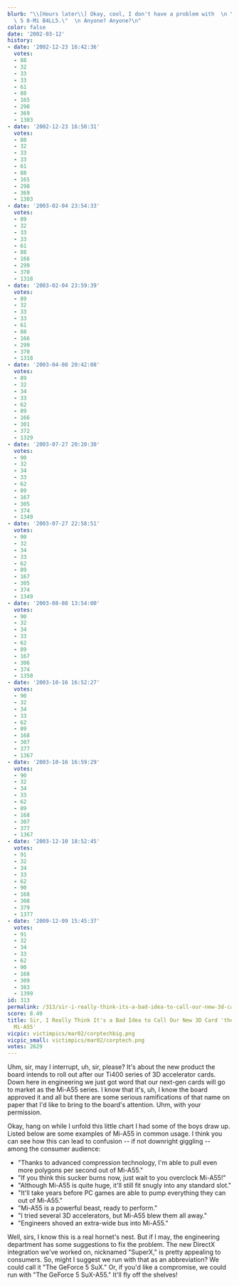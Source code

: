 ```yaml
---
blurb: "\\[Hours later\\] Okay, cool, I don't have a problem with  \n \"The GeForce\
  \ 5 8-Mi B4LL5.\"  \n Anyone? Anyone?\n"
color: false
date: '2002-03-12'
history:
- date: '2002-12-23 16:42:36'
  votes:
  - 88
  - 32
  - 33
  - 33
  - 61
  - 88
  - 165
  - 298
  - 369
  - 1303
- date: '2002-12-23 16:50:31'
  votes:
  - 88
  - 32
  - 33
  - 33
  - 61
  - 88
  - 165
  - 298
  - 369
  - 1303
- date: '2003-02-04 23:54:33'
  votes:
  - 89
  - 32
  - 33
  - 33
  - 61
  - 88
  - 166
  - 299
  - 370
  - 1318
- date: '2003-02-04 23:59:39'
  votes:
  - 89
  - 32
  - 33
  - 33
  - 61
  - 88
  - 166
  - 299
  - 370
  - 1318
- date: '2003-04-08 20:42:08'
  votes:
  - 89
  - 32
  - 34
  - 33
  - 62
  - 89
  - 166
  - 301
  - 372
  - 1329
- date: '2003-07-27 20:20:30'
  votes:
  - 90
  - 32
  - 34
  - 33
  - 62
  - 89
  - 167
  - 305
  - 374
  - 1349
- date: '2003-07-27 22:58:51'
  votes:
  - 90
  - 32
  - 34
  - 33
  - 62
  - 89
  - 167
  - 305
  - 374
  - 1349
- date: '2003-08-08 13:54:00'
  votes:
  - 90
  - 32
  - 34
  - 33
  - 62
  - 89
  - 167
  - 306
  - 374
  - 1350
- date: '2003-10-16 16:52:27'
  votes:
  - 90
  - 32
  - 34
  - 33
  - 62
  - 89
  - 168
  - 307
  - 377
  - 1367
- date: '2003-10-16 16:59:29'
  votes:
  - 90
  - 32
  - 34
  - 33
  - 62
  - 89
  - 168
  - 307
  - 377
  - 1367
- date: '2003-12-10 18:52:45'
  votes:
  - 91
  - 32
  - 34
  - 33
  - 62
  - 90
  - 168
  - 308
  - 379
  - 1377
- date: '2009-12-09 15:45:37'
  votes:
  - 91
  - 32
  - 34
  - 33
  - 62
  - 90
  - 168
  - 309
  - 383
  - 1399
id: 313
permalink: /313/sir-i-really-think-its-a-bad-idea-to-call-our-new-3d-card-the-geforce-5-mia55/
score: 8.49
title: Sir, I Really Think It's a Bad Idea to Call Our New 3D Card 'the GeForce 5
  Mi-A55'
vicpic: victimpics/mar02/corptechbig.png
vicpic_small: victimpics/mar02/corptech.png
votes: 2629
---
```


Uhm, sir, may I interrupt, uh, sir, please? It's about the new product
the board intends to roll out after our Ti400 series of 3D accelerator
cards. Down here in engineering we just got word that our next-gen cards
will go to market as the Mi-A55 series. I know that it's, uh, I know the
board approved it and all but there are some serious ramifications of
that name on paper that I'd like to bring to the board's attention. Uhm,
with your permission.

Okay, hang on while I unfold this little chart I had some of the boys
draw up. Listed below are some examples of Mi-A55 in common usage. I
think you can see how this can lead to confusion -- if not downright
giggling -- among the consumer audience:

-   "Thanks to advanced compression technology, I'm able to pull even
    more polygons per second out of Mi-A55."
-   "If you think this sucker burns now, just wait to you overclock
    Mi-A55!"
-   "Although Mi-A55 is quite huge, it'll still fit snugly into any
    standard slot."
-   "It'll take years before PC games are able to pump everything they
    can out of Mi-A55."
-   "Mi-A55 is a powerful beast, ready to perform."
-   "I tried several 3D accelerators, but Mi-A55 blew them all away."
-   "Engineers shoved an extra-wide bus into Mi-A55."

Well, sirs, I know this is a real hornet's nest. But if I may, the
engineering department has some suggestions to fix the problem. The new
DirectX integration we've worked on, nicknamed "SuperX," is pretty
appealing to consumers. So, might I suggest we run with that as an
abbreviation? We could call it "The GeForce 5 SuX." Or, if you'd like a
compromise, we could run with "The GeForce 5 SuX-A55." It'll fly off the
shelves!
